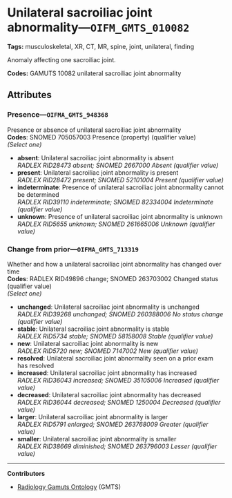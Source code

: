 # Unilateral sacroiliac joint abnormality—`OIFM_GMTS_010082`

**Tags:** musculoskeletal, XR, CT, MR, spine, joint, unilateral, finding

Anomaly affecting one sacroiliac joint.

**Codes:** GAMUTS 10082 unilateral sacroiliac joint abnormality

## Attributes

### Presence—`OIFMA_GMTS_948368`

Presence or absence of unilateral sacroiliac joint abnormality  
**Codes**: SNOMED 705057003 Presence (property) (qualifier value)  
*(Select one)*

- **absent**: Unilateral sacroiliac joint abnormality is absent  
_RADLEX RID28473 absent; SNOMED 2667000 Absent (qualifier value)_
- **present**: Unilateral sacroiliac joint abnormality is present  
_RADLEX RID28472 present; SNOMED 52101004 Present (qualifier value)_
- **indeterminate**: Presence of unilateral sacroiliac joint abnormality cannot be determined  
_RADLEX RID39110 indeterminate; SNOMED 82334004 Indeterminate (qualifier value)_
- **unknown**: Presence of unilateral sacroiliac joint abnormality is unknown  
_RADLEX RID5655 unknown; SNOMED 261665006 Unknown (qualifier value)_

### Change from prior—`OIFMA_GMTS_713319`

Whether and how a unilateral sacroiliac joint abnormality has changed over time  
**Codes**: RADLEX RID49896 change; SNOMED 263703002 Changed status (qualifier value)  
*(Select one)*

- **unchanged**: Unilateral sacroiliac joint abnormality is unchanged  
_RADLEX RID39268 unchanged; SNOMED 260388006 No status change (qualifier value)_
- **stable**: Unilateral sacroiliac joint abnormality is stable  
_RADLEX RID5734 stable; SNOMED 58158008 Stable (qualifier value)_
- **new**: Unilateral sacroiliac joint abnormality is new  
_RADLEX RID5720 new; SNOMED 7147002 New (qualifier value)_
- **resolved**: Unilateral sacroiliac joint abnormality seen on a prior exam has resolved  
- **increased**: Unilateral sacroiliac joint abnormality has increased  
_RADLEX RID36043 increased; SNOMED 35105006 Increased (qualifier value)_
- **decreased**: Unilateral sacroiliac joint abnormality has decreased  
_RADLEX RID36044 decreased; SNOMED 1250004 Decreased (qualifier value)_
- **larger**: Unilateral sacroiliac joint abnormality is larger  
_RADLEX RID5791 enlarged; SNOMED 263768009 Greater (qualifier value)_
- **smaller**: Unilateral sacroiliac joint abnormality is smaller  
_RADLEX RID38669 diminished; SNOMED 263796003 Lesser (qualifier value)_

---

**Contributors**

- [Radiology Gamuts Ontology](https://gamuts.net/) (GMTS)